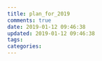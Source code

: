 ```yaml
---
title: plan_for_2019
comments: true
date: 2019-01-12 09:46:38
updated: 2019-01-12 09:46:38
tags:
categories:
---
```


